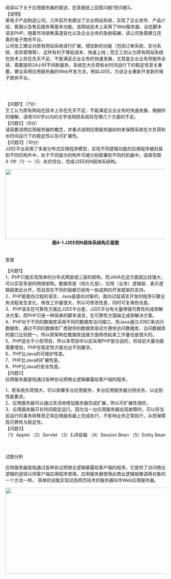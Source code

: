 <div class="detail lh2"><p> 阅读以下关于应用服务器的叙述，在答题纸上回答问题1至问题3。<br/>【说明】<br/>某电子产品制造公司，几年前开发建设了企业网站系统，实现了企业宣传、产品介绍、客服以及售后服务等基本功能。该网站技术上采用了Web服务器、动态脚本语言PHP。随着市场销售渠道变化以及企业业务的急剧拓展，该公司急需建立完善的电子商务平台。<br/>公司张工建议对原有网站系统进行扩展，增加新的功能（包括订单系统、支付系统、库存管理等），这样有利于降低成本、快速上线；而王工则认为原有网站系统在技术上存在先天不足，不能满足企业业务的快速发展，尤其是企业业务将服务全球，需要提供24小时不间断服务，系统在大负荷和长时间运行下的稳定性至关重要。建议采用应用服务器的Web开发方法，例如J2EE，为该企业重新开发新的电子商务平台。<br/></p><br/><br/><div style="text-align: center;"><div style="text-align: left;"><p>【问题1】（7分）<br/>王工认为原有网站在技术上存在先天不足，不能满足企业业务的快速发展，根据你的理解，请用300字以内的文字说明原系统存在哪几个方面的不足。<br/> 【问题2】（8分）<br/>请简要说明应用服务器的概念，并重点说明应用服务器如何来保障系统在大负荷和长时间运行下的稳定性以及可扩展性。<br/>【问题3】（10分）<br/> J2EE平台采用了多层分布式应用程序模型，实现不同逻辑功能的应用程序被封装到不同的构件中，处于不同层次的构件可被分别部署到不同的机器中。请填写图4-1中（1）～（5）处的空白，完成J2EE的N层体系结构。 <br/></p></div>
<img alt="" src="https://lstatic.xisaiwang.com/tiku/uploadfiles/2017-09/b016de84f272408cb572c4d7574aff84_.png" style="width: 646px; height: 220px;"/></div>
<div style="text-align: center;">
<strong>图4-1  J2EE的N层体系结构示意图</strong></div><br/><br/>答案<br/><p>【问题1】<br/>1、PHP只能实现简单的分布式两层或三层的架构，而JAVA在这方面就比较强大，可以实现多层的网络架构。数据库层（持久化层）、应用（业务）逻辑层、表示逻辑层彼此分开，而且现在不同的层都已经有一些成熟的开发框架的支持。<br/>2、PHP是面向过程的语言，Java是面向对象的，面向过程语言开发的程序只要业务流程发生变化，修改工作量很大，所以可修改性差，同时可复用性也差。<br/>3、PHP语言在可靠性方面比J2EE平台差，J2EE平台有大量增强可靠性的成熟解决方案，而PHP只是一种简单的脚本语言，在可靠性方面缺乏成熟解决方案。<br/>4、PHP对于不同的数据库采用不同的数据库访问接口，而Java通过JDBC来访问数据库，通过不同的数据库厂商提供的数据库驱动方便地访问数据库，访问数据库的接口比较统一。所以原架构在数据库连接方面修改起来工作量也是很大的。<br/>5、PHP适合于小型项目，所以本项目中以前采用PHP是合适的，但目前大量功能需要增加，PHP在稳定性方面也达不到要求。<br/>6、PHP比Java的可维护性差。<br/>7、PHP比Java的扩展性差。<br/>8、PHP比Java的安全性差。<br/>【问题2】<br/>应用服务器是指通过各种协议把商业逻辑暴露给客户端的程序。</p><p>1、若系统负荷很大，可以部署多台应用服务，多台应用服务器分担任务，以达到性能要求。<br/>2、应用服务器可以通过灵活地增加服务器完成扩展，所以可扩展性很好。<br/>3、应用服务器可长时间稳定运行。因为当一台应用服务器出现故障时，可以将当前运行的事务转移至正常应用服务器上完成执行，不影响业务正常执行，从而保障高可靠性与稳定性。<br/>【问题3】<br/>（1）Applet （2）Servlet （3）EJB容器 （4）Session Bean （5）Entity Bean<br/></p><br/><br/>试题分析<br/><div style="text-align: center;"><div style="text-align: left;"><p>应用服务器是指通过各种协议把商业逻辑暴露给客户端的程序。它提供了访问商业逻辑的途径以供客户端应用程序使用。应用服务器使用此商业逻辑就像调用对象的一个方法一样。 简单的说能实现动态网页技术的服务器叫作Web应用服务器。 </p></div>
<img alt="" src="https://lstatic.xisaiwang.com/tiku/uploadfiles/2017-09/a6674f18fc7f4794b664e5c8ed1052e8_.png" style="width: 605px; height: 269px;"/></div></div>